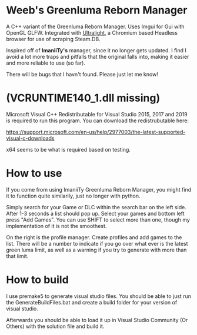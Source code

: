 # Weeb's Greenluma Reborn Manager
A C++ variant of the Greenluma Reborn Manager. Uses Imgui for Gui with OpenGL GLFW. Integrated with [Ultralight](https://ultralig.ht/), a Chromium based Headless browser for use of scraping Steam.DB. 

Inspired off of **ImaniiTy's** manager, since it no longer gets updated. I find I avoid a lot more traps and pitfalls that the original falls into, making it easier and more reliable to use (so far).

There will be bugs that I havn't found. Please just let me know!

# (VCRUNTIME140_1.dll missing)
Microsoft Visual C++ Redistributable for Visual Studio 2015, 2017 and 2019 is required to run this program. You can download the redistrubutable here: 

https://support.microsoft.com/en-us/help/2977003/the-latest-supported-visual-c-downloads

x64 seems to be what is required based on testing.

# How to use
If you come from using ImaniiTy Greenluma Reborn Manager, you might find it to function quite similarily, just no longer with python.

Simply search for your Game or DLC within the search bar on the left side. After 1-3 seconds a list should pop up. Select your games and bottom left press "Add Games". You can use SHIFT to select more than one, though my implementation of it is not the smoothest.

On the right is the profile manager. Create profiles and add games to the list. There will be a number to indicate if you go over what ever is the latest green luma limit, as well as a warning if you try to generate with more than that limit.

# How to build
I use premake5 to generate visual studio files. You should be able to just run the GenerateBuildFiles.bat and create a build folder for your version of visual studio.

Afterwards you should be able to load it up in Visual Studio Community (Or Others) with the solution file and build it.
